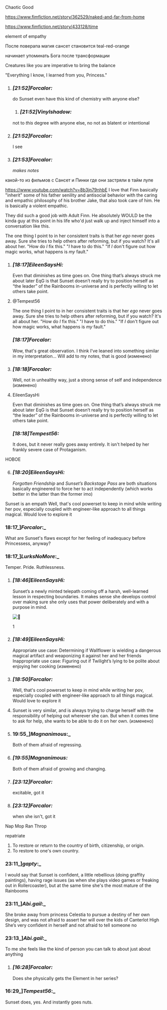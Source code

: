 Chaotic Good

https://www.fimfiction.net/story/362529/naked-and-far-from-home

https://www.fimfiction.net/story/433128/time

element of empathy

После поверапа магия сансет становится teal-red-orange

начинает упоминать Бога после трансформации

Creatures like you are imperative to bring the balance

"Everything I know, I learned from you, Princess."

1. ### _[_21:52_]_Forcalor_:_ 
    
    do Sunset even have this kind of chemistry with anyone else?
    1. ### _[_21:52_]_Vinylshadow_:_ 
    
    not to _this_ degree with anyone else, no not as blatent or intentional
    
2. ### _[_21:52_]_Forcalor_:_ 
    
    I see
    
3. ### _[_21:53_]_Forcalor_:_ 
    
    _makes notes_

какой-то из фильмов с Сансет и Пинки где они застряли в тайм лупе

https://www.youtube.com/watch?v=8b3jn79nhbE
I love that Finn basically "inherit" some of his father senility and antisocial behavior with the caring and empathic philosophy of his brother Jake, that also took care of him. He is basically a violent empathic.

They did such a good job with Adult Finn. He absolutely WOULD be the kinda guy at this point in his life who'd just walk up and inject himself into a conversation like this.

The one thing I point to in her consistent traits is that her _ego_ never goes away. Sure she tries to help others after reforming, but if you watch? It's all about her. "How do _I_ fix this." "_I_ have to do this." "If _I_ don't figure out how magic works, what happens is _my_ fault."

1. ### _[_18:17_]_EileenSaysHi_:_ 
    
    Even that diminishes as time goes on. One thing that’s always struck me about later EqG is that Sunset doesn’t really try to position herself as “the leader” of the Rainbooms in-universe and is perfectly willing to let others take point.
    
2. @Tempest56
    
    The one thing I point to in her consistent traits is that her _ego_ never goes away. Sure she tries to help others after reforming, but if you watch? It's all about her. "How do _I_ fix this." "_I_ have to do this." "If _I_ don't figure out how magic works, what happens is _my_ fault."
    
    ### _[_18:17_]_Forcalor_:_ 
    
    Wow, that's great observation. I think I've leaned into something similar in my interpretation... Will add to my notes, that is good (изменено)
    
3. ### _[_18:18_]_Forcalor_:_ 
    
    Well, not in unhealthy way, just a strong sense of self and independence (изменено)
    
4. EileenSaysHi
    
    Even that diminishes as time goes on. One thing that’s always struck me about later EqG is that Sunset doesn’t really try to position herself as “the leader” of the Rainbooms in-universe and is perfectly willing to let others take point.
    
    ### _[_18:18_]_Tempest56_:_ 
    
    It does, but it never really goes away entirely. It isn't helped by her frankly severe case of Protaganism.
    

НОВОЕ

6. ### _[_18:20_]_EileenSaysHi_:_ 
    
    _Forgotten Friendship_ and _Sunset’s Backstage Pass_ are both situations basically engineered to force her to act independently (which works better in the latter than the former imo)

Sunset is an empath
Well, that's cool powerset to keep in mind while writing her pov, especially coupled with engineer-like approach to all things magical. Would love to explore it
### 18:17_]_Forcalor_:_ 

What are Sunset's flaws except for her feeling of inadequacy before Princessess, anyway?
### 18:17_]_LurksNoMore_:_ 

Temper. Pride. Ruthlessness.

1. ### _[_18:46_]_EileenSaysHi_:_ 
    
    Sunset’s a newly minted telepath coming off a harsh, well-learned lesson in respecting boundaries. It makes sense she develops control over making sure she only uses that power deliberately and with a purpose in mind.
    
    ![💯](https://discord.com/assets/db009c8fa13d0f303df266e9d42c8e30.svg)
    
    1
    
2. ### _[_18:49_]_EileenSaysHi_:_ 
    
    Appropriate use case: Determining if Wallflower is wielding a dangerous magical artifact and weaponizing it against her and her friends Inappropriate use case: Figuring out if Twilight’s lying to be polite about enjoying her cooking (изменено)
    
3. ### _[_18:50_]_Forcalor_:_ 
    
    Well, that's cool powerset to keep in mind while writing her pov, especially coupled with engineer-like approach to all things magical. Would love to explore it


1.  Sunset is very similar, and is always trying to charge herself with the responsibility of helping out wherever she can. But when it comes time to ask for help, she wants to be able to do it on her own. (изменено)

1. ### 19:55_]_Magnanimous_:_ 
    
    Both of them afraid of regressing.
    
2. ### _[_19:55_]_Magnanimous_:_ 
    
    Both of them afraid of growing and changing.

3. ### _[_23:12_]_Forcalor_:_ 
    
    excitable, got it
    
2. ### _[_23:12_]_Forcalor_:_ 
    
    when she isn't, got it

Nap Mop Ran Throp

repatriate
1. To restore or return to the country of birth, citizenship, or origin.
2. To restore to one's own country.

### 23:11_]_gapty_:_ 

I would say that Sunset is confident, a little rebellious (doing graffity paintings), having rage issues (as when she plays video games or freaking out in Rollercoaster), but at the same time she's the most mature of the Rainbooms

### 23:11_]_Abi.gail_:_ 

She broke away from princess Celestia to pursue a destiny of her own design, and was not afraid to assert her will over the kids of Canterlot High She’s very confident in herself and not afraid to tell someone no

### 23:13_]_Abi.gail_:_ 

To me she feels like the kind of person you can talk to about just about anything


1. ### _[_16:28_]_Forcalor_:_ 
    
    Does she physically gets the Element in her series?
### 16:29_]_Tempest56_:_ 

Sunset does, yes. And instantly goes nuts.